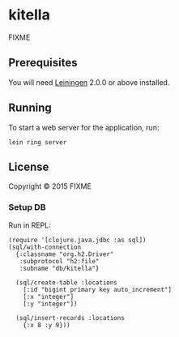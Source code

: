 # kitella

FIXME

## Prerequisites

You will need [Leiningen][] 2.0.0 or above installed.

[leiningen]: https://github.com/technomancy/leiningen

## Running

To start a web server for the application, run:

    lein ring server

## License

Copyright © 2015 FIXME

### Setup DB

Run in REPL:

```
(require '[clojure.java.jdbc :as sql])
(sql/with-connection
  {:classname "org.h2.Driver"
   :subprotocol "h2:file"
   :subname "db/kitella"}

  (sql/create-table :locations
    [:id "bigint primary key auto_increment"]
    [:x "integer"]
    [:y "integer"])

  (sql/insert-records :locations
    {:x 8 :y 9}))
 ```